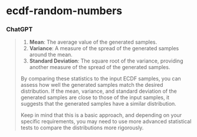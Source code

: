 ecdf-random-numbers
===================
### ChatGPT
> 1.  **Mean**: The average value of the generated samples.
> 2.  **Variance**: A measure of the spread of the generated samples around the mean.
> 3.  **Standard Deviation**: The square root of the variance, providing another measure of the spread of the generated samples.
> 
> By comparing these statistics to the input ECDF samples, you can
> assess how well the generated samples match the desired distribution.
> If the mean, variance, and standard deviation of the generated samples
> are close to those of the input samples, it suggests that the
> generated samples have a similar distribution.
> 
> Keep in mind that this is a basic approach, and depending on your
> specific requirements, you may need to use more advanced statistical
> tests to compare the distributions more rigorously.
